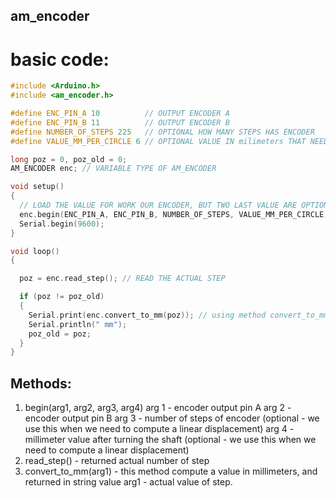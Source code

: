 ## am_encoder

# basic code:

```cpp
#include <Arduino.h>
#include <am_encoder.h>

#define ENC_PIN_A 10          // OUTPUT ENCODER A
#define ENC_PIN_B 11          // OUTPUT ENCODER B
#define NUMBER_OF_STEPS 225   // OPTIONAL HOW MANY STEPS HAS ENCODER
#define VALUE_MM_PER_CIRCLE 6 // OPTIONAL VALUE IN milimeters THAT NEED TO MEASURE OF ROAD

long poz = 0, poz_old = 0;
AM_ENCODER enc; // VARIABLE TYPE OF AM_ENCODER

void setup()
{
  // LOAD THE VALUE FOR WORK OUR ENCODER, BUT TWO LAST VALUE ARE OPTIONAL
  enc.begin(ENC_PIN_A, ENC_PIN_B, NUMBER_OF_STEPS, VALUE_MM_PER_CIRCLE);
  Serial.begin(9600);
}

void loop()
{

  poz = enc.read_step(); // READ THE ACTUAL STEP

  if (poz != poz_old)
  {
    Serial.print(enc.convert_to_mm(poz)); // using method convert_to_mm() have returned the value in millimeters converted to string
    Serial.println(" mm");
    poz_old = poz;
  }
}

```

## Methods:

1. begin(arg1, arg2, arg3, arg4)
   arg 1 - encoder output pin A
   arg 2 - encoder output pin B
   arg 3 - number of steps of encoder (optional - we use this when we need to compute a linear displacement)
   arg 4 - millimeter value after turning the shaft (optional - we use this when we need to compute a linear displacement)
2. read_step() - returned actual number of step
3. convert_to_mm(arg1) - this method compute a value in millimeters, and returned in string value
   arg1 - actual value of step.
